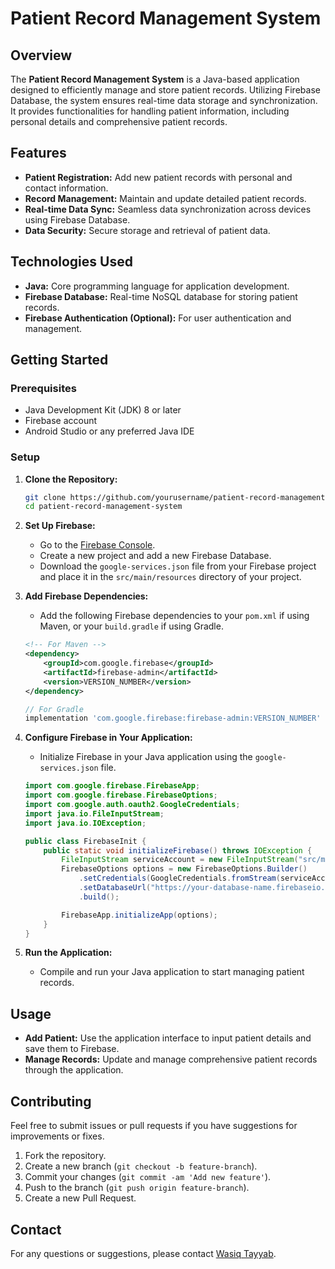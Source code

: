 # Patient Record Management System

## Overview

The **Patient Record Management System** is a Java-based application designed to efficiently manage and store patient records. Utilizing Firebase Database, the system ensures real-time data storage and synchronization. It provides functionalities for handling patient information, including personal details and comprehensive patient records.

## Features

- **Patient Registration:** Add new patient records with personal and contact information.
- **Record Management:** Maintain and update detailed patient records.
- **Real-time Data Sync:** Seamless data synchronization across devices using Firebase Database.
- **Data Security:** Secure storage and retrieval of patient data.

## Technologies Used

- **Java:** Core programming language for application development.
- **Firebase Database:** Real-time NoSQL database for storing patient records.
- **Firebase Authentication (Optional):** For user authentication and management.

## Getting Started

### Prerequisites

- Java Development Kit (JDK) 8 or later
- Firebase account
- Android Studio or any preferred Java IDE

### Setup

1. **Clone the Repository:**
    ```bash
    git clone https://github.com/yourusername/patient-record-management-system.git
    cd patient-record-management-system
    ```

2. **Set Up Firebase:**
    - Go to the [Firebase Console](https://console.firebase.google.com/).
    - Create a new project and add a new Firebase Database.
    - Download the `google-services.json` file from your Firebase project and place it in the `src/main/resources` directory of your project.

3. **Add Firebase Dependencies:**
    - Add the following Firebase dependencies to your `pom.xml` if using Maven, or your `build.gradle` if using Gradle.
    ```xml
    <!-- For Maven -->
    <dependency>
        <groupId>com.google.firebase</groupId>
        <artifactId>firebase-admin</artifactId>
        <version>VERSION_NUMBER</version>
    </dependency>
    ```

    ```gradle
    // For Gradle
    implementation 'com.google.firebase:firebase-admin:VERSION_NUMBER'
    ```

4. **Configure Firebase in Your Application:**
    - Initialize Firebase in your Java application using the `google-services.json` file.

    ```java
    import com.google.firebase.FirebaseApp;
    import com.google.firebase.FirebaseOptions;
    import com.google.auth.oauth2.GoogleCredentials;
    import java.io.FileInputStream;
    import java.io.IOException;

    public class FirebaseInit {
        public static void initializeFirebase() throws IOException {
            FileInputStream serviceAccount = new FileInputStream("src/main/resources/google-services.json");
            FirebaseOptions options = new FirebaseOptions.Builder()
                .setCredentials(GoogleCredentials.fromStream(serviceAccount))
                .setDatabaseUrl("https://your-database-name.firebaseio.com/")
                .build();

            FirebaseApp.initializeApp(options);
        }
    }
    ```

5. **Run the Application:**
    - Compile and run your Java application to start managing patient records.

## Usage

- **Add Patient:** Use the application interface to input patient details and save them to Firebase.
- **Manage Records:** Update and manage comprehensive patient records through the application.

## Contributing

Feel free to submit issues or pull requests if you have suggestions for improvements or fixes.

1. Fork the repository.
2. Create a new branch (`git checkout -b feature-branch`).
3. Commit your changes (`git commit -am 'Add new feature'`).
4. Push to the branch (`git push origin feature-branch`).
5. Create a new Pull Request.

## Contact

For any questions or suggestions, please contact [Wasiq Tayyab](mailto:wasiqtayyab30@gmail.com).
